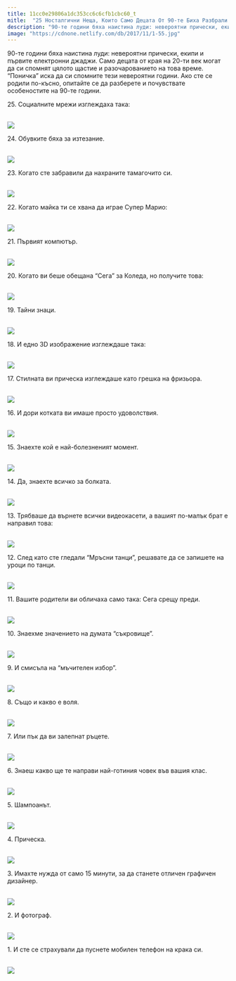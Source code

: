 ```yaml
---
title: 11cc0e29806a1dc353cc6c6cfb1cbc60_t
mitle:  "25 Носталгични Неща, Които Само Децата От 90-те Биха Разбрали!"
description: "90-те години бяха наистина луди: невероятни прически, екипи и първите електронни джаджи. Само децата от края на 20-ти век могат да си спомнят цялото щастие и разочаров�"
image: "https://cdnone.netlify.com/db/2017/11/1-55.jpg"
---
```


 <p>90-те години бяха наистина луди: невероятни прически, екипи и първите електронни джаджи. Само децата от края на 20-ти век могат да си спомнят цялото щастие и разочарованието на това време. “Поничка” иска да си спомните тези невероятни години. Ако сте се родили по-късно, опитайте се да разберете и почувствате особеностите на 90-те години.</p>      <p>25. Социалните мрежи изглеждаха така:</p> <p> <br/><img src="https://cdnone.netlify.com/db/2017/11/1-55.jpg"/><br/></p> <p>24. Обувките бяха за изтезание.</p>      <p> <br/><img src="https://cdnone.netlify.com/db/2017/11/2-53.jpg"/><br/></p> <p>23. Когато сте забравили да нахраните тамагочито си.</p> <p> <br/><img src="https://cdnone.netlify.com/db/2017/11/3-8.png"/></p> <p>22. Когато майка ти се хвана да играе Супер Марио:</p>      <p> <br/><img src="https://cdnone.netlify.com/db/2017/11/4-55.jpg"/><br/></p> <p>21. Първият компютър.</p> <p> <br/><img src="https://cdnone.netlify.com/db/2017/11/5-52.jpg"/><br/></p> <p>20. Когато ви беше обещана “Сега” за Коледа, но получите това:</p> <p> <br/><img src="https://cdnone.netlify.com/db/2017/11/6-55.jpg"/><br/></p> <p>19. Тайни знаци.</p>      <p> <br/><img src="https://cdnone.netlify.com/db/2017/11/7-55.jpg"/><br/></p> <p>18. И едно 3D изображение изглеждаше така:</p> <p> <br/><img src="https://cdnone.netlify.com/db/2017/11/8-55.jpg"/><br/></p> <p>17. Стилната ви прическа изглеждаше като грешка на фризьора.</p>      <p> <br/><img src="https://cdnone.netlify.com/db/2017/11/9-55.jpg"/><br/></p> <p>16. И дори котката ви имаше просто удоволствия.</p> <p> <br/><img src="https://cdnone.netlify.com/db/2017/11/10-55.jpg"/><br/></p> <p>15. Знаехте кой е най-болезненият момент.</p> <p> <br/><img src="https://cdnone.netlify.com/db/2017/11/11-55.jpg"/><br/></p> <p>14. Да, знаехте всичко за болката.</p> <p> <br/><img src="https://cdnone.netlify.com/db/2017/11/12-8.png"/></p> <p>13. Трябваше да върнете всички видеокасети, а вашият по-малък брат е направил това:</p> <p> <br/><img src="https://cdnone.netlify.com/db/2017/11/13-8.png"/></p> <p>12. След като сте гледали “Мръсни танци”, решавате да се запишете на уроци по танци.</p> <p> <br/><img src="https://cdnone.netlify.com/db/2017/11/14-50.jpg"/><br/></p> <p>11. Вашите родители ви обличаха само така: Сега срещу преди.</p> <p> <br/><img src="https://cdnone.netlify.com/db/2017/11/15-8.png"/></p> <p>10. Знаехме значението на думата “съкровище”.</p> <p> <br/><img src="https://cdnone.netlify.com/db/2017/11/16-9.png"/></p> <p>9. И смисъла на “мъчителен избор”.</p> <p> <br/><img src="https://cdnone.netlify.com/db/2017/11/17-42.jpg"/><br/></p> <p>8. Също и какво е воля.</p> <p> <br/><img src="https://cdnone.netlify.com/db/2017/11/18-40.jpg"/><br/></p> <p>7. Или пък да ви залепнат ръцете.</p> <p> <br/><img src="https://cdnone.netlify.com/db/2017/11/19-34.jpg"/><br/></p> <p>6. Знаеш какво ще те направи най-готиния човек във вашия клас.</p> <p> <br/><img src="https://cdnone.netlify.com/db/2017/11/20-33.jpg"/><br/></p> <p>5. Шампоанът.</p> <p> <br/><img src="https://cdnone.netlify.com/db/2017/11/155897-500x500.png"/></p> <p>4. Прическа.</p> <p> <br/><img src="https://cdnone.netlify.com/db/2017/11/22-24.jpg"/><br/></p> <p>3. Имахте нужда от само 15 минути, за да станете отличен графичен дизайнер.</p> <p> <br/><img src="https://cdnone.netlify.com/db/2017/11/Capture-1.png"/></p> <p>2. И фотограф.</p> <p> <br/><img src="https://cdnone.netlify.com/db/2017/11/24-20.jpg"/><br/></p> <p>1. И сте се страхували да пуснете мобилен телефон на крака си.</p> <p> <br/><img src="https://cdnone.netlify.com/db/2017/11/25-19.jpg"/><br/></p>       